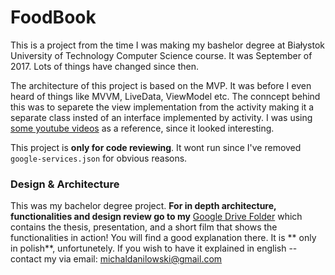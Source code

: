 # FoodBook

This is a project from the time I was making my bashelor degree at Białystok University of Technology Computer Science course.
It was September of 2017. Lots of things have changed since then.

The architecture of this project is based on the MVP. It was before I even heard of things like MVVM, LiveData, ViewModel etc.
The conncept behind this was to separete the view implementation from the activity making it a separate class insted of an interface implemented by activity.
I was using [some youtube videos](https://youtu.be/--wragcEDtI "some youtube videos") as a reference, since it looked interesting.

This project is **only for code reviewing**. It wont run since I've removed `google-services.json` for obvious reasons. 

### Design & Architecture

This was my bachelor degree project. **For in depth architecture, functionalities and design review go to my** [Google Drive Folder](https://drive.google.com/drive/folders/1LimhOzOZ5qVrSvGPq4rX-jysgHrprqRz?usp=sharing "Google Drive Folder") which contains the thesis, presentation, and a short film that shows the functionalities in action! You will find a good explanation there.
It is ** only in polish**, unfortunetely. 
If you wish to have it explained in english -- contact my via email: michaldanilowski@gmail.com
